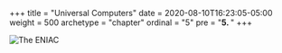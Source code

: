 +++
title = "Universal Computers"
date = 2020-08-10T16:23:05-05:00
weight = 500
archetype = "chapter"
ordinal = "5"
pre = "<b>5. </b>"
+++


![The ENIAC](https://upload.wikimedia.org/wikipedia/commons/d/d3/Glen_Beck_and_Betty_Snyder_program_the_ENIAC_in_building_328_at_the_Ballistic_Research_Laboratory.jpg)

